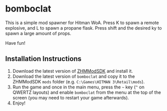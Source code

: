# bomboclat

This is a simple mod spawner for Hitman WoA. 
Press K to spawn a remote explosive, and L to spawn a propane flask.
Press shift and the desired ky to spawn a large amount of props.

Have fun!

## Installation Instructions

1. Download the latest version of [ZHMModSDK](https://github.com/OrfeasZ/ZHMModSDK) and install it.
2. Download the latest version of `bomboclat` and copy it to the ZHMModSDK `mods` folder (e.g. `C:\Games\HITMAN 3\Retail\mods`).
3. Run the game and once in the main menu, press the `~` key (`^` on QWERTZ layouts) and enable `bomboclat` from the menu at the top of the screen (you may need to restart your game afterwards).
4. Enjoy!
